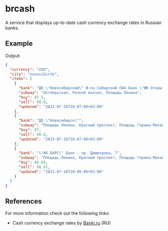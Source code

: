 # brcash

A service that displays up-to-date cash currency exchange rates in Russian banks.

## Example

Output:

```json
{
  "currency": "USD",
  "city": "novosibirsk",
  "items": [
    {
      "bank": "ДО \"Новосибирский\" Ф-ла Сибирский ПАО Банк \"ФК Открытие\"",
      "subway": "Октябрьская, Речной вокзал, Площадь Ленина",
      "buy": 87.5,
      "sell": 90.8,
      "updated": "2023-07-16T18:07:00+03:00"
    },
    {
      "bank": "ДО \"Новосибирск\"",
      "subway": "Площадь Ленина, Красный проспект, Площадь Гарина-Михайловского",
      "buy": 87,
      "sell": 90.6,
      "updated": "2023-07-16T18:07:00+03:00"
    },
    {
      "bank": "\"АК БАРС\" Банк - пр. Димитрова, 7",
      "subway": "Площадь Ленина, Красный проспект, Площадь Гарина-Михайловского",
      "buy": 86.89,
      "sell": 90.91,
      "updated": "2023-07-16T18:06:00+03:00"
    }
  ]
}
```

## References

For more information check out the following links:

* Cash currency exchange rates by [Banki.ru](https://www.banki.ru/products/currency/map/moskva/) (RU)

